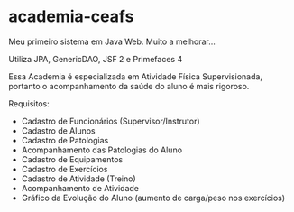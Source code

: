 academia-ceafs
==============

Meu primeiro sistema em Java Web. Muito a melhorar...

Utiliza JPA, GenericDAO, JSF 2 e Primefaces 4

Essa Academia é especializada em Atividade Física Supervisionada, portanto o acompanhamento da saúde do aluno é mais rigoroso.

Requisitos:

- Cadastro de Funcionários (Supervisor/Instrutor)
- Cadastro de Alunos
- Cadastro de Patologias
- Acompanhamento das Patologias do Aluno
- Cadastro de Equipamentos
- Cadastro de Exercícios
- Cadastro de Atividade (Treino)
- Acompanhamento de Atividade
- Gráfico da Evolução do Aluno (aumento de carga/peso nos exercícios)


